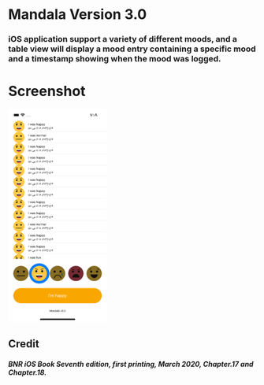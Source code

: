 # Mandala Version 3.0

### iOS application support a variety of different moods, and a table view will display a mood entry containing a specific mood and a timestamp showing when the mood was logged. 


# Screenshot 

<img src="/Screenshot/1.png" width="200">


## Credit
##### BNR iOS Book Seventh edition, first printing, March 2020, Chapter.17 and Chapter.18.

